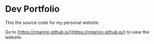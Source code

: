 # Dev Portfolio

This the source code for my personal website

Go to [https://rmarinn.github.io/](https://rmarinn.github.io/) to view the website.
